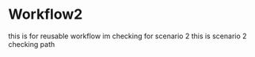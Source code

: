 # Workflow2
this is for reusable workflow
im checking for scenario 2
this is scenario 2
checking path
